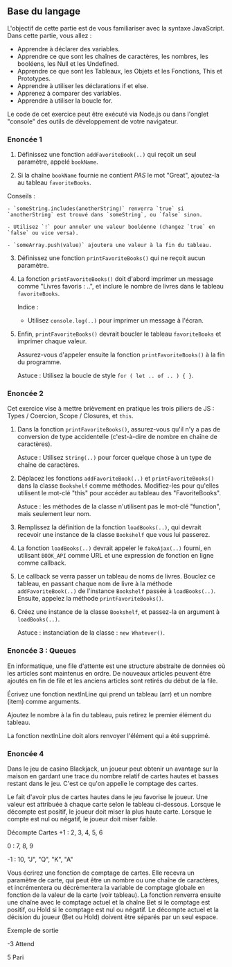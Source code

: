 ## Base du langage
L'objectif de cette partie est de vous familiariser avec la syntaxe JavaScript. Dans cette partie, vous allez :

- Apprendre à déclarer des variables.
- Apprendre ce que sont les chaînes de caractères, les nombres, les booléens, les Null et les Undefined.
- Apprendre ce que sont les Tableaux, les Objets et les Fonctions, This et Prototypes.
- Apprendre à utiliser les déclarations if et else.
- Apprenez à comparer des variables.
- Apprendre à utiliser la boucle for.

Le code de cet exercice peut être exécuté via Node.js ou dans l'onglet "console" des outils de développement de votre navigateur.

### Enoncée 1
1. Définissez une fonction `addFavoriteBook(..)` qui reçoit un seul paramètre, appelé `bookName`.

2. Si la chaîne `bookName` fournie ne contient *PAS* le mot "Great", ajoutez-la au tableau `favoriteBooks`.

Conseils :

	- `someString.includes(anotherString)` renverra `true` si `anotherString` est trouvé dans `someString`, ou `false` sinon.

	- Utilisez `!` pour annuler une valeur booléenne (changez `true` en `false` ou vice versa).

	- `someArray.push(value)` ajoutera une valeur à la fin du tableau.

3. Définissez une fonction `printFavoriteBooks()` qui ne reçoit aucun paramètre.

4. La fonction `printFavoriteBooks()` doit d'abord imprimer un message comme "Livres favoris : ..", et inclure le nombre de livres dans le tableau `favoriteBooks`.

	Indice :


	- Utilisez `console.log(..)` pour imprimer un message à l'écran.

5. Enfin, `printFavoriteBooks()` devrait boucler le tableau `favoriteBooks` et imprimer chaque valeur.

	Assurez-vous d'appeler ensuite la fonction `printFavoriteBooks()` à la fin du programme.

	Astuce : Utilisez la boucle de style `for ( let .. of .. ) { }`.

### Enoncée 2
Cet exercice vise à mettre brièvement en pratique les trois piliers de JS : Types / Coercion, Scope / Closures, et `this`.

1. Dans la fonction `printFavoriteBooks()`, assurez-vous qu'il n'y a pas de conversion de type accidentelle (c'est-à-dire de nombre en chaîne de caractères).

	Astuce : Utilisez `String(..)` pour forcer quelque chose à un type de chaîne de caractères.

2. Déplacez les fonctions `addFavoriteBook(..)` et `printFavoriteBooks()` dans la classe `Bookshelf` comme méthodes. Modifiez-les pour qu'elles utilisent le mot-clé "this" pour accéder au tableau des "FavoriteBooks".

	Astuce : les méthodes de la classe n'utilisent pas le mot-clé "function", mais seulement leur nom.

3. Remplissez la définition de la fonction `loadBooks(..)`, qui devrait recevoir une instance de la classe `Bookshelf` que vous lui passerez.

4. La fonction `loadBooks(..)` devrait appeler le `fakeAjax(..)` fourni, en utilisant `BOOK_API` comme URL et une expression de fonction en ligne comme callback.

5. Le callback se verra passer un tableau de noms de livres. Bouclez ce tableau, en passant chaque nom de livre à la méthode `addFavoriteBook(..)` de l'instance `Bookshelf` passée à `loadBooks(..)`. Ensuite, appelez la méthode `printFavoriteBooks()`.

6. Créez une instance de la classe `Bookshelf`, et passez-la en argument à `loadBooks(..)`.

	Astuce : instanciation de la classe : `new Whatever()`.

### Enoncée 3 : Queues

En informatique, une file d'attente est une structure abstraite de données où les articles sont maintenus en ordre. De nouveaux articles peuvent être ajoutés en fin de file et les anciens articles sont retirés du début de la file.

Écrivez une fonction nextInLine qui prend un tableau (arr) et un nombre (item) comme arguments.

Ajoutez le nombre à la fin du tableau, puis retirez le premier élément du tableau.

La fonction nextInLine doit alors renvoyer l'élément qui a été supprimé.

### Enoncée 4

Dans le jeu de casino Blackjack, un joueur peut obtenir un avantage sur la maison en gardant une trace du nombre relatif de cartes hautes et basses restant dans le jeu. C'est ce qu'on appelle le comptage des cartes.

Le fait d'avoir plus de cartes hautes dans le jeu favorise le joueur. Une valeur est attribuée à chaque carte selon le tableau ci-dessous. Lorsque le décompte est positif, le joueur doit miser la plus haute carte. Lorsque le compte est nul ou négatif, le joueur doit miser faible.

 Décompte 		Cartes
+1 :			2, 3, 4, 5, 6

0  :                    7, 8, 9

-1 :			10, "J", "Q", "K", "A"

Vous écrirez une fonction de comptage de cartes. Elle recevra un paramètre de carte, qui peut être un nombre ou une chaîne de caractères, et incrémentera ou décrémentera la variable de comptage globale en fonction de la valeur de la carte (voir tableau). La fonction renverra ensuite une chaîne avec le comptage actuel et la chaîne Bet si le comptage est positif, ou Hold si le comptage est nul ou négatif. Le décompte actuel et la décision du joueur (Bet ou Hold) doivent être séparés par un seul espace.

Exemple de sortie

-3 	Attend

5 	Pari 
